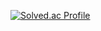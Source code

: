 [![Solved.ac Profile](http://mazassumnida.wtf/api/generate_badge?boj=scarlet96)](https://solved.ac/scarlet96)
